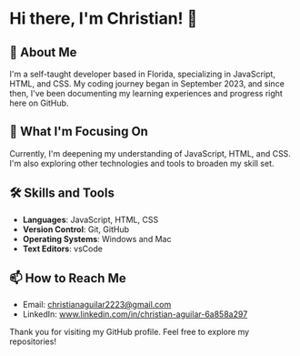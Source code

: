 
# Hi there, I'm Christian! 👋

## 🚀 About Me
I'm a self-taught developer based in Florida, specializing in JavaScript, HTML, and CSS. My coding journey began in September 2023, and since then, I've been documenting my learning experiences and progress right here on GitHub.

## 🎯 What I'm Focusing On
Currently, I'm deepening my understanding of JavaScript, HTML, and CSS. I'm also exploring other technologies and tools to broaden my skill set.

## 🛠 Skills and Tools
- **Languages**: JavaScript, HTML, CSS
- **Version Control**: Git, GitHub
- **Operating Systems**: Windows and Mac
- **Text Editors**: vsCode

## 📫 How to Reach Me
- Email: christianaguilar2223@gmail.com
- LinkedIn: www.linkedin.com/in/christian-aguilar-6a858a297

Thank you for visiting my GitHub profile. Feel free to explore my repositories!
```

